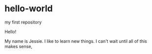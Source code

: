 # hello-world
my first repository

Hello!

My name is Jessie. I like to learn new things. 
I can't wait until all of this makes sense,
